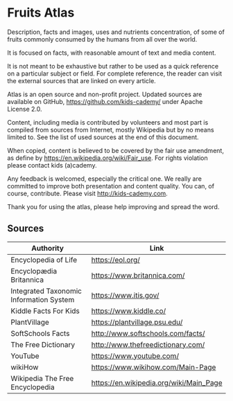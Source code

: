 # Fruits Atlas

Description, facts and images, uses and nutrients concentration, of some of fruits commonly consumed by the humans from all over the world.

It is focused on facts, with reasonable amount of text and media content. 

It is not meant to be exhaustive but rather to be used as a quick reference on a particular subject or field. For complete reference, the reader can visit the external sources that are linked on every article.

Atlas is an open source and non-profit project. Updated sources are available on GitHub, https://github.com/kids-cademy/ under Apache License 2.0.

Content, including media is contributed by volunteers and most part is compiled from sources from Internet, mostly Wikipedia but by no means limited to. See the list of used sources at the end of this document.  

When copied, content is believed to be covered by the fair use amendment, as define by https://en.wikipedia.org/wiki/Fair_use. For rights violation please contact kids (a)cademy.

Any feedback is welcomed, especially the critical one. We really are committed to improve both presentation and content quality. You can, of course, contribute. Please visit http://kids-cademy.com.

Thank you for using the atlas, please help improving and spread the word.

## Sources

| Authority                               | Link                                    
|-----------------------------------------|-----------------------------------------
| Encyclopedia of Life                    | https://eol.org/                        
| Encyclopædia Britannica                 | https://www.britannica.com/             
| Integrated Taxonomic Information System | https://www.itis.gov/                   
| Kiddle Facts For Kids                   | https://www.kiddle.co/                  
| PlantVillage                            | https://plantvillage.psu.edu/           
| SoftSchools Facts                       | http://www.softschools.com/facts/       
| The Free Dictionary                     | http://www.thefreedictionary.com/       
| YouTube                                 | https://www.youtube.com/                
| wikiHow                                 | https://www.wikihow.com/Main-Page       
| Wikipedia The Free Encyclopedia         | https://en.wikipedia.org/wiki/Main_Page 

